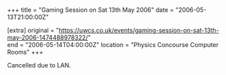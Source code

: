 +++
title = "Gaming Session on Sat 13th May 2006"
date = "2006-05-13T21:00:00Z"

[extra]
original = "https://uwcs.co.uk/events/gaming-session-on-sat-13th-may-2006-1474488978322/"    
end = "2006-05-14T04:00:00Z"
location = "Physics Concourse Computer Rooms"
+++

Cancelled due to LAN.

